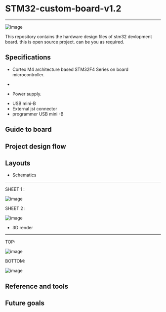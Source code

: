 # STM32-custom-board-v1.2
---

![image](https://github.com/Himanshukohale22/stm32-custom-board-v1.2/assets/114358863/c8abf4b8-0ec7-41fb-8ccc-b29d5fe71a4a)



This repository contains the hardware design files of stm32 devlopment board. this is open source project. can be you as required.

Specifications
--

* Cortex M4 architecture based STM32F4 Series on board microcontroller.

* 

* Power supply.
 - USB mini-B
 - External jst connector
 - programmer USB mini -B


Guide to board
--

Project design flow
--

Layouts
--

* Schematics
---

SHEET 1 : 

![image](https://github.com/Himanshukohale22/stm32-custom-board-v1.2/assets/114358863/c85c7ecf-0471-4226-9f5d-ae9a612a24f1)

SHEET 2 :

![image](https://github.com/Himanshukohale22/stm32-custom-board-v1.2/assets/114358863/ab70f297-de76-4551-9ecc-f1c190f2fb98)


* 3D render
---

TOP:

![image](https://github.com/Himanshukohale22/stm32-custom-board-v1.2/assets/114358863/14214dac-d3af-43d1-8a7f-21b961678d73)


BOTTOM: 

![image](https://github.com/Himanshukohale22/stm32-custom-board-v1.2/assets/114358863/d6d21a43-b10b-4b70-b660-7e2cf4b57da9)



Reference and tools 
--

Future goals 
--

